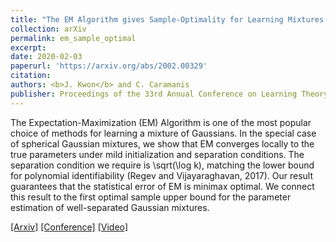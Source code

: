 ```yaml
---
title: "The EM Algorithm gives Sample-Optimality for Learning Mixtures of Well-Separated Gaussians"
collection: arXiv
permalink: em_sample_optimal
excerpt: 
date: 2020-02-03
paperurl: 'https://arxiv.org/abs/2002.00329'
citation: 
authors: <b>J. Kwon</b> and C. Caramanis
publisher: Proceedings of the 33rd Annual Conference on Learning Theory (COLT) 2020
---
```


The Expectation-Maximization (EM) Algorithm is one of the most popular choice of methods for learning a mixture of Gaussians. In the special case of spherical Gaussian mixtures, we show that EM converges locally to the true parameters under mild initialization and separation conditions. The separation condition we require is \sqrt(\log k), matching the lower bound for polynomial identifiability (Regev and Vijayaraghavan, 2017). Our result guarantees that the statistical error of EM is minimax optimal. We connect this result to the first optimal sample upper bound for the parameter estimation of well-separated Gaussian mixtures.

[[Arxiv]](https://arxiv.org/abs/2002.00329) [[Conference]](http://proceedings.mlr.press/v125/kwon20a.html) [[Video]](https://www.colt2020.org/virtual/papers/paper_177.html) 